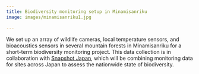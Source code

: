 ```yaml
---
title: Biodiversity monitoring setup in Minamisanriku
image: images/minamisanriku1.jpg

---
```


We set up an array of wildlife cameras, local temperature sensors, and bioacoustics sensors in several mountain forests in Minamisanriku for a short-term biodiversity monitoring project. This data collection is in collaboration with [Snapshot Japan](https://www.nies.go.jp/biology/snapshot_japan/en/index.html), which will be combining monitoring data for sites across Japan to assess the nationwide state of biodiversity.
